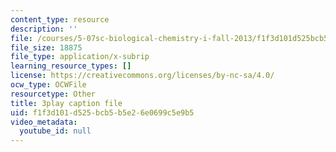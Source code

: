 ```yaml
---
content_type: resource
description: ''
file: /courses/5-07sc-biological-chemistry-i-fall-2013/f1f3d101d525bcb5b5e26e0699c5e9b5_0XAJIHttCNs.srt
file_size: 18875
file_type: application/x-subrip
learning_resource_types: []
license: https://creativecommons.org/licenses/by-nc-sa/4.0/
ocw_type: OCWFile
resourcetype: Other
title: 3play caption file
uid: f1f3d101-d525-bcb5-b5e2-6e0699c5e9b5
video_metadata:
  youtube_id: null
---
```

